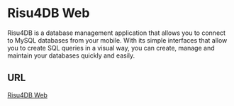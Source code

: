 # Risu4DB Web

Risu4DB is a database management application that allows you to connect to MySQL databases from your mobile. With its simple interfaces that allow you to create SQL queries in a visual way, you can create, manage and maintain your databases quickly and easily.

## URL

[Risu4DB Web](https://rodrisolisavila.github.io/risu4db/)